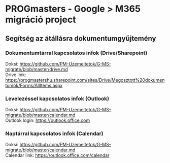 # PROGmasters - Google > M365 migráció project
## Segítség az átállásra dokumentumgyűjtemény

### Dokumentumtárral kapcsolatos infok (Drive/Sharepoint)
Doksi: https://github.com/PM-Uzemeltetok/G-MS-migrate/blob/master/drive.md  
Drive link: https://progmastershu.sharepoint.com/sites/Drive/Megosztott%20dokumentumok/Forms/AllItems.aspx

### Levelezéssel kapcsolatos infok (Outlook)
Doksi: https://github.com/PM-Uzemeltetok/G-MS-migrate/blob/master/calendar.md  
Outlook login: https://outlook.office.com

### Naptárral kapcsolatos infok (Calendar)
Doksi: https://github.com/PM-Uzemeltetok/G-MS-migrate/blob/master/calendar.md  
Calendar link: https://outlook.office.com/calendar
